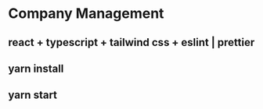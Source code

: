 # Company Management

## react + typescript + tailwind css + eslint | prettier

## yarn install

## yarn start